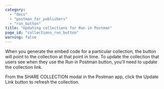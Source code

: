 ```yaml
---
category: 
  - "docs"
  - "postman_for_publishers"
  - "run_button"
title: "Updating collections for Run in Postman"
page_id: "collections_run_button"
warning: false
---
```


When you generate the embed code for a particular collection, the button will point to the collection at that point in time. To update the collection that users see when they use the Run in Postman button, you’ll need to update the collection link. 

From the SHARE COLLECTION modal in the Postman app, click the Update Link button to refresh the collection.
